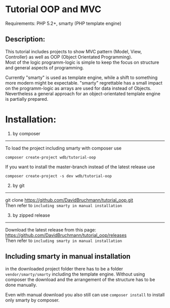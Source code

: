 Tutorial OOP and MVC
====================

Requirements: PHP 5.2+, smarty (PHP template engine)

Description:
------------
This tutorial includes projects to show MVC pattern (Model, View, Controller) as well as OOP (Object Orientated Programming).  
Most of the logic programm-logic is simple to keep the focus on structure and general aspects of programming.  

Currently "smarty" is used as template engine, while a shift to something more modern might be expectable.
"smarty" regrettable has a small impact on the programm-logic as arrays are used for data instead of Objects.  
Nevertheless a general approach for an object-orientated template engine is partially prepared.

Installation:
=============
1) by composer
  --------------
  To load the project including smarty with composer use
  ```
  composer create-project wdb/tutorial-oop
  ```
  If you want to install the master-branch instead of the latest release use
  ```
  composer create-project -s dev wdb/tutorial-oop
  ```

2) by git
---------
git clone https://github.com/DavidBruchmann/tutorial_oop.git  
Then refer to `including smarty in manual installation`

3) by zipped release
--------------------
Download the latest release from this page:  
https://github.com/DavidBruchmann/tutorial_oop/releases  
Then refer to `including smarty in manual installation`

Including smarty in manual installation
---------------------------------------
in the downloaded project folder there has to be a folder `vendor/smarty/smarty` including the template engine.
Without using composer the download and the arrangement of the structure has to be done manually.  

Even with manual download you also still can use `composer install` to install only smarty by composer.

